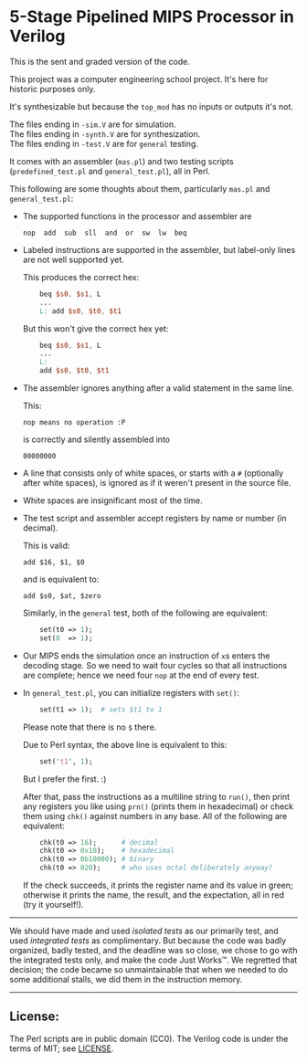 # 5-Stage Pipelined MIPS Processor in Verilog

This is the sent and graded version of the code.

This project was a computer engineering school project. It's here for historic
purposes only.

It's synthesizable but because the `top_mod` has no inputs or outputs it's not.

The files ending in `-sim.V` are for simulation.  
The files ending in `-synth.V` are for synthesization.  
The files ending in `-test.V` are for `general` testing.

It comes with an assembler (`mas.pl`) and two testing scripts
(`predefined_test.pl` and `general_test.pl`), all in Perl.

This following are some thoughts about them, particularly `mas.pl` and `general_test.pl`:

- The supported functions in the processor and assembler are

      nop  add  sub  sll  and  or  sw  lw  beq


- Labeled instructions are supported in the assembler, but label-only lines
  are not well supported yet.

  This produces the correct hex:

  ```verilog
      beq $s0, $s1, L
      ...
      L: add $s0, $t0, $t1
  ```

  But this won't give the correct hex yet:

  ```verilog
      beq $s0, $s1, L
      ...
      L:
      add $s0, $t0, $t1
  ```


- The assembler ignores anything after a valid statement in the same line.

  This:

      nop means no operation :P

  is correctly and silently assembled into

      00000000


- A line that consists only of white spaces, or starts with a `#` (optionally
  after white spaces), is ignored as if it weren't present in the source file.


- White spaces are insignificant most of the time.


- The test script and assembler accept registers by name or number (in decimal).

  This is valid:

      add $16, $1, $0

  and is equivalent to:

      add $s0, $at, $zero

  Similarly, in the `general` test, both of the following are equivalent:

  ```perl
      set(t0 => 1);
      set(8  => 1);
  ```


- Our MIPS ends the simulation once an instruction of `x`s enters the decoding
  stage. So we need to wait four cycles so that all instructions are complete;
  hence we need four `nop` at the end of every test.


- In `general_test.pl`, you can initialize registers with `set()`:

  ```perl
      set(t1 => 1);  # sets $t1 to 1
  ```

  Please note that there is no `$` there.

  Due to Perl syntax, the above line is equivalent to this:

  ```perl
      set('t1', 1);
  ```

  But I prefer the first. :)

  After that, pass the instructions as a multiline string to `run()`, then
  print any registers you like using `prn()` (prints them in hexadecimal) or
  check them using `chk()` against numbers in any base. All of the following
  are equivalent:

  ```perl
      chk(t0 => 16);      # decimal
      chk(t0 => 0x10);    # hexadecimal
      chk(t0 => 0b10000); # binary
      chk(t0 => 020);     # who uses octal deliberately anyway?
  ```

  If the check succeeds, it prints the register name and its value in green;
  otherwise it prints the name, the result, and the expectation, all in red
  (try it yourself!).

---

We should have made and used *isolated tests* as our primarily test, and used
*integrated tests* as complimentary. But because the code was badly organized,
badly tested, and the deadline was so close, we chose to go with the integrated
tests only, and make the code Just Works™. We regretted that decision; the code
became so unmaintainable that when we needed to do some additional stalls, we
did them in the instruction memory.

---

## License:

The Perl scripts are in public domain (CC0).
The Verilog code is under the terms of MIT; see [LICENSE](https://github.com/SuperMoudy/MIPS_Processor_Design/blob/master/LICENSE).

